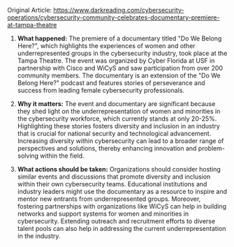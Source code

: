 Original Article: https://www.darkreading.com/cybersecurity-operations/cybersecurity-community-celebrates-documentary-premiere-at-tampa-theatre

1) **What happened:**
The premiere of a documentary titled "Do We Belong Here?", which highlights the experiences of women and other underrepresented groups in the cybersecurity industry, took place at the Tampa Theatre. The event was organized by Cyber Florida at USF in partnership with Cisco and WiCyS and saw participation from over 200 community members. The documentary is an extension of the "Do We Belong Here?" podcast and features stories of perseverance and success from leading female cybersecurity professionals.

2) **Why it matters:**
The event and documentary are significant because they shed light on the underrepresentation of women and minorities in the cybersecurity workforce, which currently stands at only 20-25%. Highlighting these stories fosters diversity and inclusion in an industry that is crucial for national security and technological advancement. Increasing diversity within cybersecurity can lead to a broader range of perspectives and solutions, thereby enhancing innovation and problem-solving within the field.

3) **What actions should be taken:**
Organizations should consider hosting similar events and discussions that promote diversity and inclusion within their own cybersecurity teams. Educational institutions and industry leaders might use the documentary as a resource to inspire and mentor new entrants from underrepresented groups. Moreover, fostering partnerships with organizations like WiCyS can help in building networks and support systems for women and minorities in cybersecurity. Extending outreach and recruitment efforts to diverse talent pools can also help in addressing the current underrepresentation in the industry.